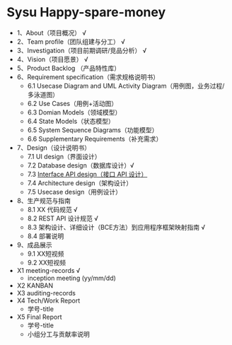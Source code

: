 # Sysu Happy-spare-money

- 1、About（项目概况） √
- 2、Team profile（团队组建与分工） √
- 3、Investigation（项目前期调研/竞品分析） √
- 4、Vision（项目愿景） √
- 5、Product Backlog （产品特性库）
- 6、Requirement specification（需求规格说明书）
  - 6.1 Usecase Diagram and UML Activity Diagram（用例图，业务过程/多泳道图）
  - 6.2 Use Cases（用例+活动图）
  - 6.3 Domian Models（领域模型）
  - 6.4 State Models（状态模型）
  - 6.5 System Sequence Diagrams（功能模型）
  - 6.6 Supplementary Requirements（补充需求）
- 7、Design（设计说明书）
  - 7.1 UI design（界面设计）
  - 7.2 Database design（数据库设计）√
  - 7.3 [Interface API design（接口 API 设计）](https://hhhghh.github.io/API-document/public/index.html)
  - 7.4 Architecture design（架构设计）
  - 7.5 Usecase design（用例设计）
- 8、生产规范与指南
  - 8.1 XX 代码规范 √
  - 8.2 REST API 设计规范 √
  - 8.3 架构设计、详细设计（BCE方法）到应用程序框架映射指南 √
  - 8.4 部署说明
- 9、成品展示
  - 9.1 XX短视频
  - 9.2 XX短视频
- X1 meeting-records √
  - inception meeting (yy/mm/dd)
- X2 KANBAN
- X3 auditing-records
- X4 Tech/Work Report
  - 学号-title
- X5 Final Report
  - 学号-title
  - 小组分工与贡献率说明

